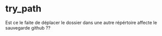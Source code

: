 # try_path

Est ce le faite de déplacer le dossier dans une autre répértoire affecte le 
sauvegarde github ??
